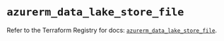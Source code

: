 # `azurerm_data_lake_store_file`

Refer to the Terraform Registry for docs: [`azurerm_data_lake_store_file`](https://registry.terraform.io/providers/hashicorp/azurerm/2.99.0/docs/resources/data_lake_store_file).
